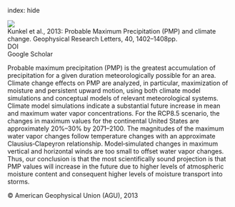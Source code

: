 index: hide

<div class="Citation">
    <div class="Citation-thumb CitationThumb-linked"  data-href="https://doi.org/10.1002/grl.50334">
      <img src="https://static.claimspace.cloud/climate-study-static/refs/thumbs/12/Kunkel_et_al_2013-thumb.png" />
    </div>

  <div class="Citation-body">
    <div class="Citation-text">Kunkel et al., 2013: Probable Maximum Precipitation (PMP) and climate change. <span class="Article-journal">Geophysical Research Letters, </span><span class="Article-volume">40, </span>1402–1408pp.</div>
    <div class="Citation-links">
      <div class="CitationLink" data-href="https://doi.org/10.1002/grl.50334">
        <div class="CitationLink-icon CitationLink-Doi"></div>
        <div class="CitationLink-text">DOI</div>
      </div>
      <div class="CitationLink" data-href="https://scholar.google.com/scholar?q=10.1002/grl.50334">
        <div class="CitationLink-icon CitationLink-Scholar"></div>
        <div class="CitationLink-text">Google Scholar</div>
      </div>
    </div>
  </div>
</div>

Probable maximum precipitation (PMP) is the greatest accumulation of precipitation for a given duration meteorologically possible for an area. Climate change effects on PMP are analyzed, in particular, maximization of moisture and persistent upward motion, using both climate model simulations and conceptual models of relevant meteorological systems. Climate model simulations indicate a substantial future increase in mean and maximum water vapor concentrations. For the RCP8.5 scenario, the changes in maximum values for the continental United States are approximately 20%–30% by 2071–2100. The magnitudes of the maximum water vapor changes follow temperature changes with an approximate Clausius‐Clapeyron relationship. Model‐simulated changes in maximum vertical and horizontal winds are too small to offset water vapor changes. Thus, our conclusion is that the most scientifically sound projection is that PMP values will increase in the future due to higher levels of atmospheric moisture content and consequent higher levels of moisture transport into storms.

<div class="Citation-copy">
&copy; American Geophysical Union (AGU), 2013
</div>